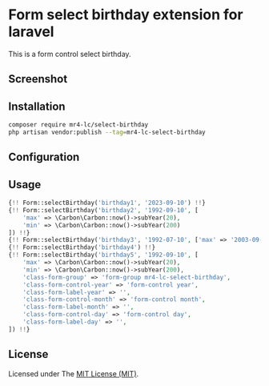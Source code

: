 Form select birthday extension for laravel
======

This is a form control select birthday.

## Screenshot


## Installation
```bash
composer require mr4-lc/select-birthday
php artisan vendor:publish --tag=mr4-lc-select-birthday
```

## Configuration

## Usage
```php
{!! Form::selectBirthday('birthday1', '2023-09-10') !!}
{!! Form::selectBirthday('birthday2', '1992-09-10', [
    'max' => \Carbon\Carbon::now()->subYear(20),
    'min' => \Carbon\Carbon::now()->subYear(200)
]) !!}
{!! Form::selectBirthday('birthday3', '1992-07-10', ['max' => '2003-09-11', 'min' => '1900-09-11']) !!}
{!! Form::selectBirthday('birthday4') !!}
{!! Form::selectBirthday('birthday5', '1992-09-10', [
    'max' => \Carbon\Carbon::now()->subYear(20),
    'min' => \Carbon\Carbon::now()->subYear(200),
    'class-form-group' => 'form-group mr4-lc-select-birthday',
    'class-form-control-year' => 'form-control year',
    'class-form-label-year' => '',
    'class-form-control-month' => 'form-control month',
    'class-form-label-month' => '',
    'class-form-control-day' => 'form-control day',
    'class-form-label-day' => '',
]) !!}
```
## License
Licensed under The [MIT License (MIT)](https://github.com/han48/mr4-lc.select-birthday/blob/main/LICENSE).
